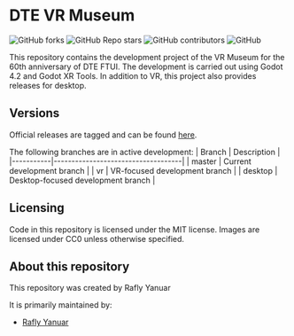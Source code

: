 # DTE VR Museum

![GitHub forks](https://img.shields.io/github/forks/raflyyyanuar/mvrdte?style=plastic)
![GitHub Repo stars](https://img.shields.io/github/stars/raflyyyanuar/mvrdte?style=plastic)
![GitHub contributors](https://img.shields.io/github/contributors/raflyyyanuar/mvrdte?style=plastic)
![GitHub](https://img.shields.io/github/license/raflyyyanuar/mvrdte?style=plastic)

This repository contains the development project of the VR Museum for the 60th anniversary of DTE FTUI. The development is carried out using Godot 4.2 and Godot XR Tools. In addition to VR, this project also provides releases for desktop.

## Versions

Official releases are tagged and can be found [here](https://github.com/raflyyyanuar/mvrdte/releases).

The following branches are in active development:
|  Branch   |  Description                       |
|-----------|------------------------------------|
|   master  | Current development branch         | 
|     vr    | VR-focused development branch      |
|  desktop  | Desktop-focused development branch | 

[comment]: <## How to Use>

[comment]: <Information about how to use this plugin can be found [on the website](https://godotvr.github.io/godot-xr-tools/).>

[comment]: <### Demo>

[comment]: <This repository now contains a full demo for XR Tools with the XR Tools add on included in this demo.>

[comment]: <After cloning this repository you will need to install the OpenXR plugin for it to work. The OpenXR plugin is not included within this repository.>
[comment]: <You can obtain the OpenXR plugin [here](https://github.com/GodotVR/godot_openxr/releases) or download it from the asset library within Godot.>

## Licensing

Code in this repository is licensed under the MIT license.
Images are licensed under CC0 unless otherwise specified.

## About this repository

This repository was created by Rafly Yanuar

It is primarily maintained by:
- [Rafly Yanuar](https://github.com/raflyyyanuar/)


